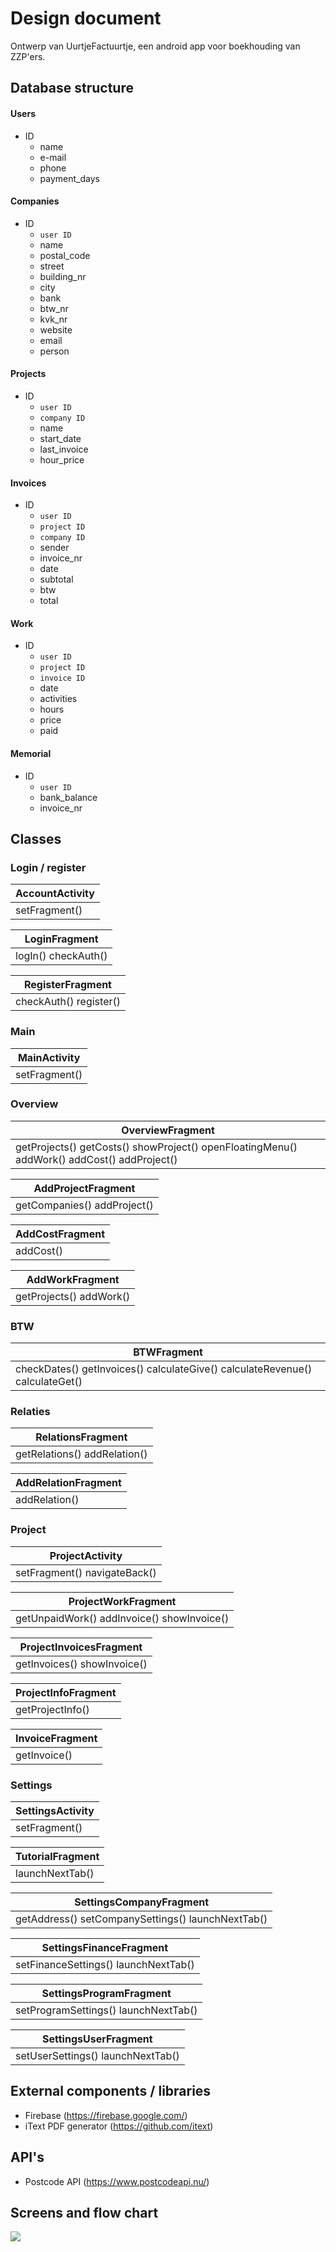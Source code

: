 # Design document
Ontwerp van UurtjeFactuurtje, een android app voor boekhouding van ZZP'ers.

## Database structure

#### Users
* ID
  * name
  * e-mail
  * phone
  * payment_days

#### Companies
* ID
  * `user ID`
  * name
  * postal_code
  * street
  * building_nr
  * city
  * bank
  * btw_nr
  * kvk_nr
  * website
  * email
  * person

#### Projects
* ID
  * `user ID`
  * `company ID`
  * name
  * start_date
  * last_invoice
  * hour_price

#### Invoices
* ID
  * `user ID`
  * `project ID`
  * `company ID`
  * sender
  * invoice_nr
  * date
  * subtotal
  * btw
  * total

#### Work
* ID
  * `user ID`
  * `project ID`
  * `invoice ID`
  * date
  * activities
  * hours
  * price
  * paid

#### Memorial
* ID
  * `user ID`
  * bank_balance
  * invoice_nr

## Classes

### Login / register
| AccountActivity |
| ---- |
| setFragment() |

| LoginFragment |
| ---- |
| logIn() checkAuth() |

| RegisterFragment |
| ---- |
| checkAuth() register() |

### Main
| MainActivity |
| ---- |
| setFragment() |

### Overview
| OverviewFragment |
| ---- |
| getProjects() getCosts() showProject() openFloatingMenu() addWork() addCost() addProject() |

| AddProjectFragment |
| ---- |
| getCompanies() addProject() |

| AddCostFragment |
| ---- |
| addCost() |

| AddWorkFragment |
| ---- |
| getProjects() addWork() |

### BTW
| BTWFragment |
| ---- |
| checkDates() getInvoices() calculateGive() calculateRevenue() calculateGet() |

### Relaties
| RelationsFragment |
| ---- |
| getRelations() addRelation() |

| AddRelationFragment |
| ---- |
| addRelation() |

### Project
| ProjectActivity |
| ---- |
| setFragment() navigateBack() |

| ProjectWorkFragment |
| ---- |
| getUnpaidWork() addInvoice() showInvoice() |

| ProjectInvoicesFragment |
| ---- |
| getInvoices() showInvoice() |

| ProjectInfoFragment |
| ---- |
| getProjectInfo() |

| InvoiceFragment |
| ---- |
| getInvoice() |

### Settings
| SettingsActivity |
| ---- |
| setFragment() |

| TutorialFragment |
| ---- |
| launchNextTab() |

| SettingsCompanyFragment |
| ---- |
| getAddress() setCompanySettings() launchNextTab() |

| SettingsFinanceFragment |
| ---- |
| setFinanceSettings() launchNextTab() |

| SettingsProgramFragment |
| ---- |
| setProgramSettings() launchNextTab() |

| SettingsUserFragment |
| ---- |
| setUserSettings() launchNextTab() |

## External components / libraries
* Firebase (https://firebase.google.com/)
* iText PDF generator (https://github.com/itext)

## API's
* Postcode API (https://www.postcodeapi.nu/)

## Screens and flow chart
![](doc/flowchart-1.0.jpg)